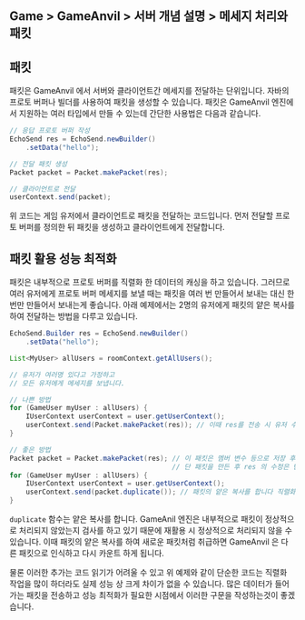 ## Game > GameAnvil > 서버 개념 설명 > 메세지 처리와 패킷

## 패킷

패킷은 GameAnvil 에서 서버와 클라이언트간 메세지를 전달하는 단위입니다. 자바의 프로토 버퍼나 빌더를 사용하여 패킷을 생성할 수 있습니다. 패킷은 GameAnvil 엔진에서 지원하는 여러 타입에서 만들 수 있는데 간단한 사용법은 다음과 같습니다.
```java
// 응답 프로토 버퍼 작성
EchoSend res = EchoSend.newBuilder()
    .setData("hello");

// 전달 패킷 생성
Packet packet = Packet.makePacket(res);

// 클라이언트로 전달
userContext.send(packet);
```

위 코드는 게임 유저에서 클라이언트로 패킷을 전달하는 코드입니다. 먼저 전달할 프로토 버퍼를 정의한 뒤 패킷을 생성하고 클라이언트에게 전달합니다. 

## 패킷 활용 성능 최적화 

패킷은 내부적으로 프로토 버퍼를 직렬화 한 데이터의 캐싱을 하고 있습니다. 그러므로 여러 유저에게 프로토 버퍼 메세지를 보낼 때는 패킷을 여러 번 만들어서 보내는 대신 한번만 만들어서 보내는게 좋습니다. 아래 예제에서는 2명의 유저에게 패킷의 얕은 복사를 하여 전달하는 방법을 다루고 있습니다. 
```java
EchoSend.Builder res = EchoSend.newBuilder()
    .setData("hello");

List<MyUser> allUsers = roomContext.getAllUsers();

// 유저가 여러명 있다고 가정하고 
// 모든 유저에게 메세지를 보냅니다.

// 나쁜 방법
for (GameUser myUser : allUsers) {
    IUserContext userContext = user.getUserContext();
    userContext.send(Packet.makePacket(res)); // 이때 res를 전송 시 유저 수 만큼 직렬화 합니다 주의!
}

// 좋은 방법
Packet packet = Packet.makePacket(res); // 이 패킷은 멤버 변수 등으로 저장 후 여러번 재활용 가능합니다
                                        // 단 패킷을 만든 후 res 의 수정은 반영되지 않습니다
for (GameUser myUser : allUsers) {
    IUserContext userContext = user.getUserContext();
    userContext.send(packet.duplicate()); // 패킷의 얕은 복사를 합니다 직렬화는 1번!
}
```
`duplicate` 함수는 얕은 복사를 합니다. GameAnil 엔진은 내부적으로 패킷이 정상적으로 처리되지 않았는지 검사를 하고 있기 때문에 재활용 시 정상적으로 처리되지 않을 수 있습니다. 이때 패킷의 얕은 복사를 하여 새로운 패킷처럼 취급하면 GameAnvil 은 다른 패킷으로 인식하고 다시 카운트 하게 됩니다. 

물론 이러한 추가는 코드 읽기가 어려울 수 있고 위 예제와 같이 단순한 코드는 직렬화 작업을 많이 하더라도 실제 성능 상 크게 차이가 없을 수 있습니다. 많은 데이터가 들어가는 패킷을 전송하고 성능 최적화가 필요한 시점에서 이러한 구문을 작성하는것이 좋겠습니다. 